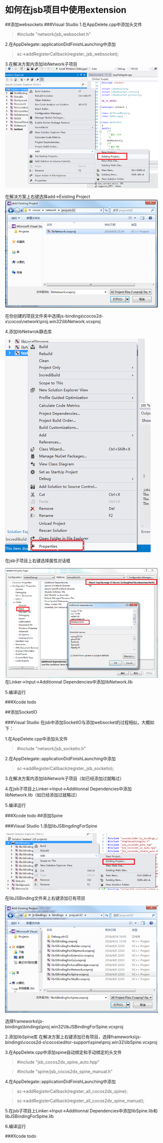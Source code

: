 # 如何在jsb项目中使用extension
##添加websockets
###Visual Studio
1.在AppDelete.cpp中添加头文件
>\#include "network/jsb_websocket.h"

2.在AppDelegate::applicationDidFinishLaunching中添加
>sc->addRegisterCallback(register_jsb_websocket);

3.在解决方案内添加libNetwork子项目
![](res/1.png)

在解决方案上右键选择add->Existing Project
![](res/2.png)

在你创建的项目文件夹中选择js-bindings\cocos2d-x\cocos\network\proj.win32\libNetwork.vcxproj

4.添加libNetwrok静态库

![](res/3.png)

在jsb子项目上右键选择属性对话框

![](res/4.png)
在Linker->Input->Additionnal Dependencies中添加libNetwork.lib

5.编译运行

###Xcode
todo

##添加SocketIO

###Visual Studio
在jsb中添加SocketIO与添加websocket的过程相似，大概如下：

1.在AppDelete.cpp中添加头文件
>\#include "network/jsb_socketio.h"

2.在AppDelegate::applicationDidFinishLaunching中添加
>sc->addRegisterCallback(register_jsb_socketio);

3.在解决方案内添加libNetwork子项目（如已经添加过就略过）

4.在jsb子项目上Linker->Input->Additionnal Dependencies中添加libNetwork.lib（如已经添加过就略过）

5.编译运行

###Xcode
todo
##添加Spine

###Visual Studio
1.添加libJSBingdingForSpine

![](res/5.png)

在libJSBinding文件夹上右键添加已有项目

![](res/6.png)

选择frameworks\js-bindings\bindings\proj.win32\libJSBindingForSpine.vcxproj

2.添加libSpine库
在解决方案上右键添加已有项目，选择frameworks\js-bindings\cocos2d-x\cocos\editor-support\spine\proj.win32\libSpine.vcxproj

3.在AppDelete.cpp中添加spine自动绑定和手动绑定的头文件
>\#include "jsb_cocos2dx_spine_auto.hpp"

>\#include "spine/jsb_cocos2dx_spine_manual.h"

4.在AppDelegate::applicationDidFinishLaunching中添加
>sc->addRegisterCallback(register_all_cocos2dx_spine);

>sc->addRegisterCallback(register_all_cocos2dx_spine_manual);

5.在jsb子项目上Linker->Input->Additionnal Dependencies中添加libSpine.lib和libJSBindingForSpine.lib

6.编译运行

###Xcode
todo